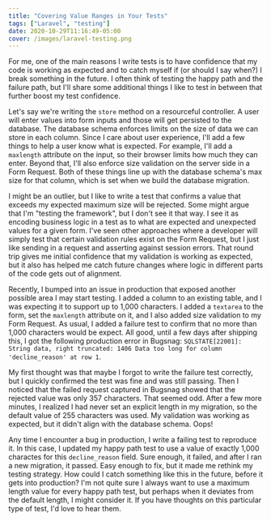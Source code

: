 ```yaml
---
title: "Covering Value Ranges in Your Tests"
tags: ["Laravel", "testing"]
date: 2020-10-29T11:16:49-05:00
cover: /images/laravel-testing.png
---
```


For me, one of the main reasons I write tests is to have confidence that my code is working as expected and to catch myself if (or should I say when?) I break something in the future. I often think of testing the happy path and the failure path, but I'll share some additional things I like to test in between that further boost my test confidence.

<!--more-->

Let's say we're writing the `store` method on a resourceful controller. A user will enter values into form inputs and those will get persisted to the database. The database schema enforces limits on the size of data we can store in each column. Since I care about user experience, I'll add a few things to help a user know what is expected. For example, I'll add a `maxlength` attribute on the input, so their browser limits how much they can enter. Beyond that, I'll also enforce size validation on the server side in a Form Request. Both of these things line up with the database schema's max size for that column, which is set when we build the database migration.

I might be an outlier, but I like to write a test that confirms a value that exceeds my expected maximum size will be rejected. Some might argue that I'm "testing the framework", but I don't see it that way. I see it as encoding business logic in a test as to what are expected and unexpected values for a given form. I've seen other approaches where a developer will simply test that certain validation rules exist on the Form Request, but I just like sending in a request and asserting against session errors. That round trip gives me initial confidence that my validation is working as expected, but it also has helped me catch future changes where logic in different parts of the code gets out of alignment.

Recently, I bumped into an issue in production that exposed another possible area I may start testing. I added a column to an existing table, and I was expecting it to support up to 1,000 characters. I added a `textarea` to the form, set the `maxlength` attribute on it, and I also added size validation to my Form Request. As usual, I added a failure test to confirm that no more than 1,000 characters would be expect. All good, until a few days after shipping this, I got the following production error in Bugsnag: `SQLSTATE[22001]: String data, right truncated: 1406 Data too long for column 'decline_reason' at row 1`.

My first thought was that maybe I forgot to write the failure test correctly, but I quickly confirmed the test was fine and was still passing. Then I noticed that the failed request captured in Bugsnag showed that the rejected value was only 357 characters. That seemed odd. After a few more minutes, I realized I had never set an explicit length in my migration, so the default value of 255 characters was used. My validation was working as expected, but it didn't align with the database schema. Oops!

Any time I encounter a bug in production, I write a failing test to reproduce it. In this case, I updated my happy path test to use a value of exactly 1,000 charactes for this `decline_reason` field. Sure enough, it failed, and after I ran a new migration, it passed. Easy enough to fix, but it made me rethink my testing strategy. How could I catch something like this in the future, before it gets into production? I'm not quite sure I always want to use a maximum length value for every happy path test, but perhaps when it deviates from the default length, I might consider it. If you have thoughts on this particular type of test, I'd love to hear them.